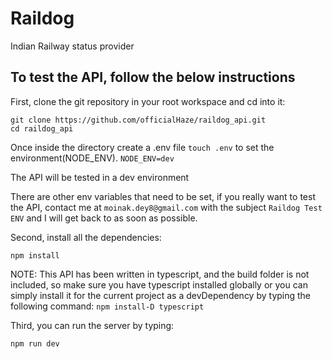 # Raildog
Indian Railway status provider

## To test the API, follow the below instructions

First, clone the git repository in your root workspace and cd into it:
```git
git clone https://github.com/officialHaze/raildog_api.git
cd raildog_api
```

Once inside the directory create a .env file
      ```
      touch .env
      ```
to set the environment(NODE_ENV).
       ```
       NODE_ENV=dev
       ```
       
The API will be tested in a dev environment

There are other env variables that need to be set, if you really want to test the API,
contact me at
      ```
      moinak.dey8@gmail.com
      ```
with the subject
      ```
      Raildog Test ENV
      ```
and I will get back to as soon as possible.

Second, install all the dependencies:
```npm
npm install
```

NOTE: This API has been written in typescript, and the build folder is not included, so make sure you have typescript installed globally
      or you can simply install it for the current project as a devDependency by typing the following command:
      ```
      npm install-D typescript
      ```

Third, you can run the server by typing:
```npm
npm run dev
```
